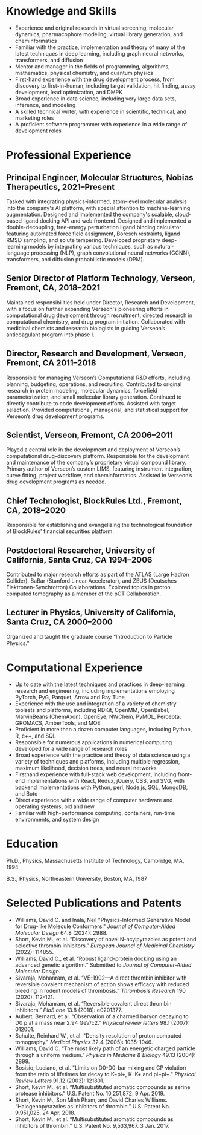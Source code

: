 
# Knowledge and Skills

- Experience and original research in virtual screening, molecular dynamics, pharmacophore modeling, virtual library generation, and cheminformatics
- Familiar with the practice, implementation and theory of many of the latest techniques in deep learning, 
including graph neural networks, transformers, and diffusion
- Mentor and manager in the fields of programming, algorithms, mathematics, physical chemistry, and quantum physics  
- First-hand experience with the drug development process, from discovery to first-in-human, including target validation, hit finding, assay development, lead optimization, and DMPK
- Broad experience in data science, including very large data sets, inference, and modeling
- A skilled technical writer, with experience in scientific, technical, and marketing roles 
- A proficient software programmer with experience in a wide range of development roles


# Professional Experience


## Principal Engineer, Molecular Structures, Nobias Therapeutics, 2021–Present

Tasked with integrating physics-informed, atom-level molecular analysis into the company's AI platform, with special attention to machine-learning augmentation. Designed and implemented the company's scalable, cloud-based ligand docking API and web frontend. Designed and implemented a double-decoupling, free-energy perturbation ligand binding calculator featuring automated force field assignment, Boresch restraints, ligand RMSD sampling, and solute tempering. Developed proprietary deep-learning models by integrating various techniques, such as natural-language processing (NLP), graph convolutional neural networks (GCNN), transformers, and diffusion probabilistic models (DPM).

## Senior Director of Platform Technology, Verseon, Fremont, CA, 2018–2021

Maintained responsibilities held under Director, Research and Development, with a focus on further expanding Verseon's pioneering efforts in computational drug development through recruitment, directed research in computational chemistry, and drug program initiation. Collaborated with medicinal chemists and research biologists in guiding Verseon’s anticoagulant program into phase I.

## Director, Research and Development, Verseon, Fremont, CA 2011–2018

Responsible for managing Verseon’s Computational R&D efforts, including planning, budgeting, operations, and recruiting. Contributed to original research in protein modeling, molecular dynamics, forcefield parameterization, and small molecular library generation. Continued to directly contribute to code development efforts. Assisted with target selection. Provided computational, managerial, and statistical support for Verseon’s drug development programs.


## Scientist, Verseon, Fremont, CA 2006–2011

Played a central role in the development and deployment of Verseon’s computational drug-discovery platform. Responsible for the development and maintenance of the company’s proprietary virtual compound library. Primary author of Verseon’s custom LIMS, featuring instrument integration, curve fitting, project workflow, and cheminformatics. Assisted in Verseon’s drug development programs as needed.

## Chief Technologist, BlockRules Ltd., Fremont, CA, 2018–2020

Responsible for establishing and evangelizing the technological
foundation of BlockRules' financial securities platform.

## Postdoctoral Researcher, University of California, Santa Cruz, CA 1994–2006

Contributed to major research efforts as part of the
ATLAS (Large Hadron Collider), BaBar (Stanford Linear Accelerator), 
and ZEUS (Deutsches Elektronen-Synchrotron) Collaborations.
Explored topics in proton computed tomography as a member of
the pCT Collaboration.

## Lecturer in Physics, University of California, Santa Cruz, CA 2000–2000

Organized and taught the graduate course “Introduction to Particle Physics.”

# Computational Experience

- Up to date with the latest techniques and practices in deep-learning research and engineering, including implementations employing PyTorch, PyG, Parquet, Arrow and Ray Tune
- Experience with the use and integration of a variety of chemistry toolsets and platforms, including RDKit, OpenMM, OpenBabel, MarvinBeans (ChemAxon), OpenEye, NWChem, PyMOL, Percepta, GROMACS, AmberTools, and MOE
- Proficient in more than a dozen computer languages, including Python, R, c++, and SQL
- Responsible for numerous applications in numerical computing developed for a wide range of research roles
- Broad experience with the practice and theory of data science using a variety of techniques and platforms, including multiple regression, maximum likelihood, decision trees, and neural networks
- Firsthand experience with full-stack web development, including front-end implementations with React, Redux, jQuery, CSS, and SVG, with backend implementations with Python, perl, Node.js, SQL, MongoDB, and Boto
- Direct experience with a wide range of computer hardware and operating systems, old and new
- Familiar with high-performance computing, containers, run-time environments, and system design

# Education

Ph.D., Physics, Massachusetts Institute of Technology, Cambridge, MA, 1994

B.S., Physics, Northeastern University, Boston, MA, 1987


# Selected Publications and Patents

- Williams, David C. and Inala, Neil "Physics-Informed Generative Model for Drug-like Molecule Conformers." *Journal of Computer-Aided Molecular Design* 64.8 (2024): 2988.
- Short, Kevin M., et al. “Discovery of novel N-acylpyrazoles as potent and selective thrombin inhibitors.” *European Journal of Medicinal Chemistry* (2022): 114855.
- Williams, David C., et al. “Robust ligand-protein docking using an advanced genetic algorithm.” Submitted to *Journal of Computer-Aided Molecular Design.*
- Sivaraja, Mohanram, et al. “VE-1902—A direct thrombin inhibitor with reversible covalent mechanism of action shows efficacy with reduced bleeding in rodent models of thrombosis.” *Thrombosis Research* 190 (2020): 112-121.
- Sivaraja, Mohanram, et al. “Reversible covalent direct thrombin inhibitors.” *PloS one* 13.8 (2018): e0201377.
- Aubert, Bernard, et al. “Observation of a charmed baryon decaying to D0 p at a mass near 2.94 GeV/c2.” *Physical review letters* 98.1 (2007): 012001.
- Schulte, Reinhard W., et al. "Density resolution of proton computed tomography." *Medical Physics* 32.4 (2005): 1035-1046.
- Williams, David C. “The most likely path of an energetic charged particle through a uniform medium.” *Physics in Medicine & Biology* 49.13 (2004): 2899.
- Bosisio, Luciano, et al. "Limits on D0-D0-bar mixing and CP violation from the ratio of lifetimes for decay to K−pi+, K−K+ and pi−pi+." *Physical Review Letters* 91.12 (2003): 121801.
- Short, Kevin M., et al. “Multisubstituted aromatic compounds as serine protease inhibitors.” U.S. Patent No. 10,251,872. 9 Apr. 2019.
- Short, Kevin M., Son Minh Pham, and David Charles Williams. “Halogenopyrazoles as inhibitors of thrombin.” U.S. Patent No. 9,951,025. 24 Apr. 2018.
- Short, Kevin M., et al. “Multisubstituted aromatic compounds as inhibitors of thrombin.” U.S. Patent No. 9,533,967. 3 Jan. 2017.


